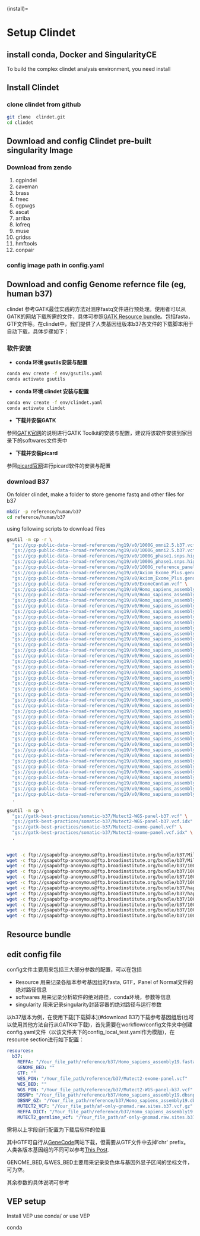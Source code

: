 (install)=

# Setup Clindet

## install conda, Docker and SingularityCE

To build the complex clindet analysis environment, you need install

## Install Clindet

### clone clindet from github

```bash
git clone  clindet.git
cd clindet
```
## Download and config Clindet pre-built singularity Image
### Download from zendo

1. cgpindel
2. caveman
3. brass
4. freec
5. cgpwgs
6. ascat
7. arriba
8. lofreq
9. muse
10. gridss
11. hmftools
12. conpair


### config image path in config.yaml


## Download and config Genome refernce file (eg, human b37)

clindet 参考GATK最佳实践的方法对测序fastq文件进行预处理。使用者可以从GATK的网站下载所需的文件，具体可参照[GATK Resource bundle](https://gatk.broadinstitute.org/hc/en-us/articles/360035890811-Resource-bundle)。包括fasta，GTF文件等。在clindet中，我们提供了人类基因组版本b37各文件的下载脚本用于自动下载，具体步骤如下：

### 软件安装

* **conda 环境 gsutils安装与配置**

```bash
conda env create -f env/gsutils.yaml
conda activate gsutils
```

* **conda 环境 clindet 安装与配置**

```bash
conda env create -f env/clindet.yaml
conda activate clindet
```

* **下载并安装GATK**

参照[GATK官网](https://github.com/broadinstitute/gatk)的说明进行GATK Toolkit的安装与配置，建议将该软件安装到家目录下的softwares文件夹中

* **下载并安装picard**

参照[picard官网](https://broadinstitute.github.io/picard/)进行picard软件的安装与配置

### download B37

On folder clindet, make a folder to store genome fastq and other files for b37

```bash
mkdir -p reference/human/b37
cd reference/human/b37
```

using following scripts to download files

```bash
gsutil -m cp -r \
  "gs://gcp-public-data--broad-references/hg19/v0/1000G_omni2.5.b37.vcf.gz" \
  "gs://gcp-public-data--broad-references/hg19/v0/1000G_omni2.5.b37.vcf.gz.tbi" \
  "gs://gcp-public-data--broad-references/hg19/v0/1000G_phase1.snps.high_confidence.b37.vcf.gz" \
  "gs://gcp-public-data--broad-references/hg19/v0/1000G_phase1.snps.high_confidence.b37.vcf.gz.tbi" \
  "gs://gcp-public-data--broad-references/hg19/v0/1000G_reference_panel" \
  "gs://gcp-public-data--broad-references/hg19/v0/Axiom_Exome_Plus.genotypes.all_populations.poly.vcf.gz" \
  "gs://gcp-public-data--broad-references/hg19/v0/Axiom_Exome_Plus.genotypes.all_populations.poly.vcf.gz.tbi" \
  "gs://gcp-public-data--broad-references/hg19/v0/ExomeContam.vcf" \
  "gs://gcp-public-data--broad-references/hg19/v0/Homo_sapiens_assembly19.cdna.all.fa" \
  "gs://gcp-public-data--broad-references/hg19/v0/Homo_sapiens_assembly19.cds.all.fa" \
  "gs://gcp-public-data--broad-references/hg19/v0/Homo_sapiens_assembly19.cloud_references.json" \
  "gs://gcp-public-data--broad-references/hg19/v0/Homo_sapiens_assembly19.contam.UD" \
  "gs://gcp-public-data--broad-references/hg19/v0/Homo_sapiens_assembly19.contam.V" \
  "gs://gcp-public-data--broad-references/hg19/v0/Homo_sapiens_assembly19.contam.bed" \
  "gs://gcp-public-data--broad-references/hg19/v0/Homo_sapiens_assembly19.contam.mu" \
  "gs://gcp-public-data--broad-references/hg19/v0/Homo_sapiens_assembly19.dbsnp138.vcf" \
  "gs://gcp-public-data--broad-references/hg19/v0/Homo_sapiens_assembly19.dbsnp138.vcf.idx" \
  "gs://gcp-public-data--broad-references/hg19/v0/Homo_sapiens_assembly19.delly_exclusionRegions.shard0.tsv" \
  "gs://gcp-public-data--broad-references/hg19/v0/Homo_sapiens_assembly19.delly_exclusionRegions.shard1.tsv" \
  "gs://gcp-public-data--broad-references/hg19/v0/Homo_sapiens_assembly19.delly_exclusionRegions.shard10.tsv" \
  "gs://gcp-public-data--broad-references/hg19/v0/Homo_sapiens_assembly19.delly_exclusionRegions.shard11.tsv" \
  "gs://gcp-public-data--broad-references/hg19/v0/Homo_sapiens_assembly19.delly_exclusionRegions.shard2.tsv" \
  "gs://gcp-public-data--broad-references/hg19/v0/Homo_sapiens_assembly19.delly_exclusionRegions.shard3.tsv" \
  "gs://gcp-public-data--broad-references/hg19/v0/Homo_sapiens_assembly19.delly_exclusionRegions.shard4.tsv" \
  "gs://gcp-public-data--broad-references/hg19/v0/Homo_sapiens_assembly19.delly_exclusionRegions.shard5.tsv" \
  "gs://gcp-public-data--broad-references/hg19/v0/Homo_sapiens_assembly19.delly_exclusionRegions.shard6.tsv" \
  "gs://gcp-public-data--broad-references/hg19/v0/Homo_sapiens_assembly19.delly_exclusionRegions.shard7.tsv" \
  "gs://gcp-public-data--broad-references/hg19/v0/Homo_sapiens_assembly19.delly_exclusionRegions.shard8.tsv" \
  "gs://gcp-public-data--broad-references/hg19/v0/Homo_sapiens_assembly19.delly_exclusionRegions.shard9.tsv" \
  "gs://gcp-public-data--broad-references/hg19/v0/Homo_sapiens_assembly19.dict" \
  "gs://gcp-public-data--broad-references/hg19/v0/Homo_sapiens_assembly19.fasta" \
  "gs://gcp-public-data--broad-references/hg19/v0/Homo_sapiens_assembly19.fasta.64.amb" \
  "gs://gcp-public-data--broad-references/hg19/v0/Homo_sapiens_assembly19.fasta.64.ann" \
  "gs://gcp-public-data--broad-references/hg19/v0/Homo_sapiens_assembly19.fasta.64.bwt" \
  "gs://gcp-public-data--broad-references/hg19/v0/Homo_sapiens_assembly19.fasta.64.pac" \
  "gs://gcp-public-data--broad-references/hg19/v0/Homo_sapiens_assembly19.fasta.64.sa" \
  "gs://gcp-public-data--broad-references/hg19/v0/Homo_sapiens_assembly19.fasta.alt" \
  "gs://gcp-public-data--broad-references/hg19/v0/Homo_sapiens_assembly19.fasta.amb" \
  "gs://gcp-public-data--broad-references/hg19/v0/Homo_sapiens_assembly19.fasta.ann" \
  "gs://gcp-public-data--broad-references/hg19/v0/Homo_sapiens_assembly19.fasta.bwt" \
  "gs://gcp-public-data--broad-references/hg19/v0/Homo_sapiens_assembly19.fasta.fai" \
  "gs://gcp-public-data--broad-references/hg19/v0/Homo_sapiens_assembly19.fasta.pac" \
  "gs://gcp-public-data--broad-references/hg19/v0/Homo_sapiens_assembly19.fasta.rbwt" \
  "gs://gcp-public-data--broad-references/hg19/v0/Homo_sapiens_assembly19.fasta.rpac" \
  "gs://gcp-public-data--broad-references/hg19/v0/Homo_sapiens_assembly19.fasta.rsa" \
  "gs://gcp-public-data--broad-references/hg19/v0/Homo_sapiens_assembly19.fasta.sa" \
  .

gsutil -m cp \
  "gs://gatk-best-practices/somatic-b37/Mutect2-WGS-panel-b37.vcf" \
  "gs://gatk-best-practices/somatic-b37/Mutect2-WGS-panel-b37.vcf.idx" \
  "gs://gatk-best-practices/somatic-b37/Mutect2-exome-panel.vcf" \
  "gs://gatk-best-practices/somatic-b37/Mutect2-exome-panel.vcf.idx" \
  .
  
  
wget -c ftp://gsapubftp-anonymous@ftp.broadinstitute.org/bundle/b37/Mills_and_1000G_gold_standard.indels.b37.vcf.gz
wget -c ftp://gsapubftp-anonymous@ftp.broadinstitute.org/bundle/b37/Mills_and_1000G_gold_standard.indels.b37.vcf.gz.md5
wget -c ftp://gsapubftp-anonymous@ftp.broadinstitute.org/bundle/b37/1000G_phase1.indels.b37.vcf.gz
wget -c ftp://gsapubftp-anonymous@ftp.broadinstitute.org/bundle/b37/1000G_phase1.indels.b37.vcf.gz.md5
wget -c ftp://gsapubftp-anonymous@ftp.broadinstitute.org/bundle/b37/1000G_phase1.snps.high_confidence.b37.vcf.gz
wget -c ftp://gsapubftp-anonymous@ftp.broadinstitute.org/bundle/b37/1000G_phase1.snps.high_confidence.b37.vcf.gz.md5
wget -c ftp://gsapubftp-anonymous@ftp.broadinstitute.org/bundle/b37/hapmap_3.3.b37.vcf.gz
wget -c ftp://gsapubftp-anonymous@ftp.broadinstitute.org/bundle/b37/hapmap_3.3.b37.vcf.gz.md5
wget -c ftp://gsapubftp-anonymous@ftp.broadinstitute.org/bundle/b37/1000G_omni2.5.b37.vcf.gz
wget -c ftp://gsapubftp-anonymous@ftp.broadinstitute.org/bundle/b37/1000G_omni2.5.b37.vcf.gz.md5
wget -c ftp://gsapubftp-anonymous@ftp.broadinstitute.org/bundle/b37/1000G_phase3_v4_20130502.sites.vcf.gz
wget -c ftp://gsapubftp-anonymous@ftp.broadinstitute.org/bundle/b37/1000G_phase3_v4_20130502.sites.vcf.gz.md5

```

## Resource bundle

## edit config file

config文件主要用来包括三大部分参数的配置，可以在包括

* Resource
  用来记录各版本参考基因组的fasta, GTF，Panel of Normal文件的绝对路径信息
* softwares
  用来记录分析软件的绝对路径，conda环境，参数等信息
* singularity
  用来记录singularity封装容器的绝对路径与运行参数

以b37版本为例，在使用下载[下载脚本](#download B37)下载参考基因组后(也可以使用其他方法自行从GATK中下载)，首先需要在workflow/config文件夹中创建config.yaml文件（以该文件夹下的config_local_test.yaml作为模版)，在resource section进行如下配置：

```yaml
resources:
  b37:
    REFFA: "/Your_file_path/reference/b37/Homo_sapiens_assembly19.fasta"
    GENOME_BED: ""
    GTF: ""
    WES_PON: "/Your_file_path/reference/b37/Mutect2-exome-panel.vcf"
    WES_BED: ""
    WGS_PON: "/Your_file_path/reference/b37/Mutect2-WGS-panel-b37.vcf"
    DBSNP: "/Your_file_path/reference/b37/Homo_sapiens_assembly19.dbsnp138.vcf"
    DBSNP_GZ: "/Your_file_path/reference/b37/Homo_sapiens_assembly19.dbsnp138.vcf.gz"
    MUTECT2_VCF: "/Your_file_path/af-only-gnomad.raw.sites.b37.vcf.gz"
    REFFA_DICT: "/Your_file_path/reference/b37/Homo_sapiens_assembly19.fasta"
    MUTECT2_germline_vcf: "/Your_file_path/af-only-gnomad.raw.sites.b37.vcf.gz"
```

需将以上字段自行配置为下载后软件的位置

其中GTF可自行从[GeneCode](https://www.gencodegenes.org/human/release_46lift37.html)网站下载，但需要从GTF文件中去掉’chr' prefix。人类各版本基因组的不同可以参考[This Post](https://www.gencodegenes.org/human/release_46lift37.html).

GENOME_BED,与WES_BED主要用来记录染色体与基因外显子区间的坐标文件，可为空。

其余参数的具体说明可参考


## VEP setup
Install VEP use conda/ or use VEP

conda 

